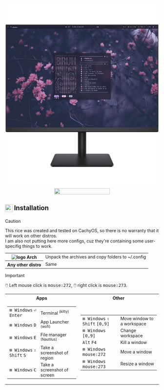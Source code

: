 <div align="center">
  <img src="https://github.com/mtkusbdevice/hypr-config/blob/main/hypr-rice.png" height="600">
  <br>
  <img src="https://github.com/InioX/dotfiles/assets/81521595/b72e5821-5209-4474-a551-c71395236587" height=60% width=60%>
</div>

<h2>
     <sub>
          <img  src="https://github.com/InioX/dotfiles/assets/81521595/3b3dcf24-ceee-4577-b949-a268cc1eb896"
           height="25"
           width="25">
     </sub>
     Installation
</h2>

> [!CAUTION]
> This rice was created and tested on CachyOS, so there is no warranty that it will work on other distros.
> <br>
> I am also not putting here more configs, cuz they're containing some user-specifig things to work.

<table>
  <tr>
    <th><img src="http://wiki.installgentoo.com/images/f/f9/Arch-linux-logo.png" alt="logo" width=15> Arch</th>
    <td>Unpack the archives and copy folders to ~/.config</td>
  </tr>
  <tr>
    <th>Any other distro</th></th>
    <td>Same</td>
  </tr>
</table>

> [!IMPORTANT]
> 🖱️ Left mouse click is <kbd>mouse:272</kbd>, 🖱️ right click is <kbd>mouse:273</kbd>.

 <table>
  <tr>
    <th>Apps</th>
    <th>Other</th>
  </tr>
  <tr>
    <td>
      <table>
        <tr>
          <td><kbd>⊞ Windows</kbd> <kbd>⏎ Enter</kbd></td>
          <td>Terminal <sup>(kitty)</sup></td>
        </tr>
        <tr>
          <td><kbd>⊞ Windows</kbd> <kbd>D</kbd> </td>
          <td>App Launcher <sup>(wofi)</sup></td>
        </tr>
        <tr>
          <td><kbd>⊞ Windows</kbd> <kbd>E</kbd></td>
          <td>File manager <sup>(Nautilus)</sup></td>
        </tr>
        <tr>
          <td><kbd>⊞ Windows</kbd> <kbd>⇧ Shift</kbd> <kbd>S</kbd></td>
          <td>Take a screenshot of region</td>
        </tr>
         <tr>
          <td><kbd>⊞ Windows</kbd> <kbd>C</kbd></td>
          <td>Take a screenshot of screen</td>
        </tr>
      </table>
    </td>
    <td>
      <table>
        <tr>
          <td><kbd>⊞ Windows</kbd> <kbd>⇧ Shift</kbd> <kbd>[0,9]</kbd></td>
          <td>Move window to a workspace</td>
        </tr>
        <tr>
          <td><kbd>⊞ Windows</kbd> <kbd>[0,9]</kbd></td>
          <td>Change workspace</td>
        </tr>
        <tr>
          <td><kbd>Alt</kbd> <kbd>F4</kbd></td>
          <td>Kill a window</td>
        </tr>
        <tr>
          <td><kbd>⊞ Windows</kbd> <kbd>mouse:272</kbd</td>
          <td>Move a window</td>
        </tr>
        <tr>
          <td><kbd>⊞ Windows</kbd> <kbd>mouse:273</kbd></td>
          <td>Resize a window</td>
        </tr>
      </table>
    </td>
</table> 
